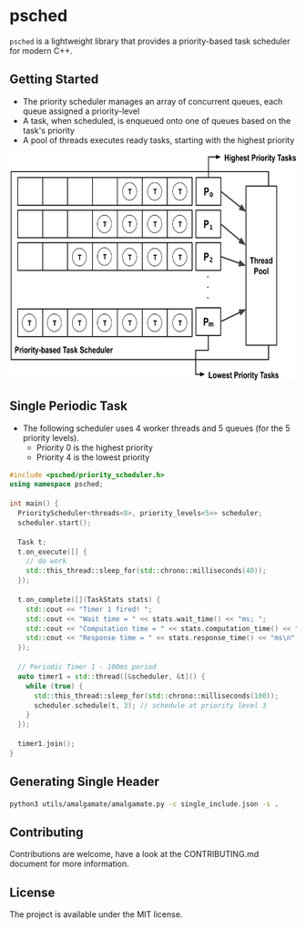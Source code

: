 # psched

`psched` is a lightweight library that provides a priority-based task scheduler for modern C++.

## Getting Started

* The priority scheduler manages an array of concurrent queues, each queue assigned a priority-level
* A task, when scheduled, is enqueued onto one of queues based on the task's priority
* A pool of threads executes ready tasks, starting with the highest priority

<p align="center">
  <img height="400" src="img/priority_scheduling.png"/>  
</p>

## Single Periodic Task

* The following scheduler uses 4 worker threads and 5 queues (for the 5 priority levels). 
  - Priority 0 is the highest priority
  - Priority 4 is the lowest priority

```cpp
#include <psched/priority_scheduler.h>
using namespace psched;

int main() {
  PriorityScheduler<threads<8>, priority_levels<5>> scheduler;
  scheduler.start();

  Task t;
  t.on_execute([] {
    // do work
    std::this_thread::sleep_for(std::chrono::milliseconds(40));
  });

  t.on_complete([](TaskStats stats) {
    std::cout << "Timer 1 fired! ";
    std::cout << "Wait time = " << stats.wait_time() << "ms; ";
    std::cout << "Computation time = " << stats.computation_time() << "ms; ";
    std::cout << "Response time = " << stats.response_time() << "ms\n";
  });

  // Periodic Timer 1 - 100ms period
  auto timer1 = std::thread([&scheduler, &t]() {
    while (true) {
      std::this_thread::sleep_for(std::chrono::milliseconds(100));
      scheduler.schedule(t, 3); // schedule at priority level 3
    }
  });

  timer1.join();
}
```

## Generating Single Header

```bash
python3 utils/amalgamate/amalgamate.py -c single_include.json -s .
```

## Contributing
Contributions are welcome, have a look at the CONTRIBUTING.md document for more information.

## License
The project is available under the MIT license.
